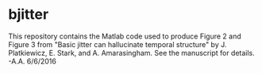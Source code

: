 # bjitter

This repository contains the Matlab code used to produce Figure 2 and Figure 3 from "Basic jitter can hallucinate temporal structure" by J. Platkiewicz, E. Stark, and A. Amarasingham. See the manuscript for details.
-A.A. 6/6/2016
